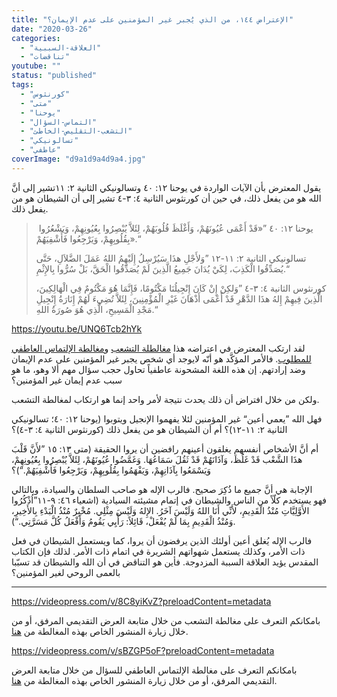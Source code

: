 ```yaml
---
title: "الإعتراض ١٤٤، من الذي يُجبر غير المؤمنين على عدم الإيمان؟"
date: "2020-03-26"
categories: 
  - "العلاقة-السببية"
  - "تناقضات"
youtube: ""
status: "published"
tags: 
  - "كورنثوس"
  - "متى"
  - "يوحنا"
  - "التماس-السؤال"
  - "التشعب-التقليص-الخاطئ"
  - "تسالونيكي"
  - "عاطفي"
coverImage: "d9a1d9a4d9a4.jpg"
---
```


يقول المعترض بأن الآيات الواردة في يوحنا ١٢: ٤٠ وتسالونيكي الثانية ٢: ١١تشير إلى أنَّ الله هو من يفعل ذلك، في حين أن كورنثوس الثانية ٤: ٣-٤ تشير إلى أن الشيطان هو من يفعل ذلك.

>  يوحنا ١٢: ٤٠ ”«قَدْ أَعْمَى عُيُونَهُمْ، وَأَغْلَظَ قُلُوبَهُمْ، لِئَلاَّ يُبْصِرُوا بِعُيُونِهِمْ، وَيَشْعُرُوا بِقُلُوبِهِمْ، وَيَرْجِعُوا فَأَشْفِيَهُمْ».“
> 
> تسالونيكي الثانية ٢: ١١-١٢ ”وَلأَجْلِ هذَا سَيُرْسِلُ إِلَيْهِمُ اللهُ عَمَلَ الضَّلاَلِ، حَتَّى يُصَدِّقُوا الْكَذِبَ، لِكَيْ يُدَانَ جَمِيعُ الَّذِينَ لَمْ يُصَدِّقُوا الْحَقَّ، بَلْ سُرُّوا بِالإِثْمِ.“
> 
> كورنثوس الثانية ٤: ٣-٤ ”وَلكِنْ إِنْ كَانَ إِنْجِيلُنَا مَكْتُومًا، فَإِنَّمَا هُوَ مَكْتُومٌ فِي الْهَالِكِينَ، الَّذِينَ فِيهِمْ إِلهُ هذَا الدَّهْرِ قَدْ أَعْمَى أَذْهَانَ غَيْرِ الْمُؤْمِنِينَ، لِئَلاَّ تُضِيءَ لَهُمْ إِنَارَةُ إِنْجِيلِ مَجْدِ الْمَسِيحِ، الَّذِي هُوَ صُورَةُ اللهِ.“

https://youtu.be/UNQ6Tcb2hYk

لقد ارتكب المعترض في اعتراضه هذا [مغالطلة التشعب](https://reasonofhope.com/2019/07/25/bifurcation/) و[مغالطة الإلتماس العاطفي للمطلوب](https://reasonofhope.com/2019/06/27/epithet/). فالأمر المؤكَّد هو أنّه لايوجد أي شخص يجبر غير المؤمنين على عدم الإيمان وضد إرادتهم. إن هذه اللغة المشحونة عاطفياً تحاول حجب سؤال مهم ألا وهو، ما هو سبب عدم إيمان غير المؤمنين؟

ولكن من خلال افتراض أن ذلك يحدث نتيجة لأمر واحد إنما هو ارتكاب لمغالطة التشعب. 

فهل الله ”يعمي أعين“ غير المؤمنين لئلا يفهموا الإنجيل ويتوبوا (يوحنا ١٢: ٤٠؛ تسالونيكي الثانية ٢: ١١-١٢)؟ أم أن الشيطان هو من يفعل ذلك (كورنثوس الثانية ٤: ٣-٤)؟

أم أنَّ الأشخاص أنفسهم يغلقون أعينهم رافضين أن يروا الحقيقة (متى ١٣: ١٥ ”لأَنَّ قَلْبَ هذَا الشَّعْب قَدْ غَلُظَ، وَآذَانَهُمْ قَدْ ثَقُلَ سَمَاعُهَا. وَغَمَّضُوا عُيُونَهُمْ، لِئَلاَّ يُبْصِرُوا بِعُيُونِهِمْ، وَيَسْمَعُوا بِآذَانِهِمْ، وَيَفْهَمُوا بِقُلُوبِهِمْ، وَيَرْجِعُوا فَأَشْفِيَهُمْ.“)؟

الإجابة هي أنَّ جميع ما ذُكِرَ صحيح. فالرب الإله هو صاحب السلطان والسيادة، وبالتالي فهو يستخدم كلّاً من الناس والشيطان في إتمام مشيئته السيادية (اشعياء ٤٦: ٩-١١”اُذْكُرُوا الأَوَّلِيَّاتِ مُنْذُ الْقَدِيمِ، لأَنِّي أَنَا اللهُ وَلَيْسَ آخَرُ. الإِلهُ وَلَيْسَ مِثْلِي. مُخْبِرٌ مُنْذُ الْبَدْءِ بِالأَخِيرِ، وَمُنْذُ الْقَدِيمِ بِمَا لَمْ يُفْعَلْ، قَائِلاً: رَأْيِي يَقُومُ وَأَفْعَلُ كُلَّ مَسَرَّتِي.“).

فالرب الإله يُغلق أعين أولئك الذين يرفضون أن يروا، كما ويستعمل الشيطان في فعل ذات الأمر، وكذلك يستعمل شهواتهم الشريرة في اتمام ذات الأمر. لذلك فإن الكتاب المقدس يؤيد العلاقة السببة المزدوجة. فأين هو التناقض في أن الله والشيطان قد تسبّبا بالعمى الروحي لغير المؤمنين؟

* * *

https://videopress.com/v/8C8yiKvZ?preloadContent=metadata

بامكانكم التعرف على مغالطة التشعب من خلال متابعة العرض التقديمي المرفق، أو من خلال زيارة المنشور الخاص بهذه المغالطة من [هنا](https://reasonofhope.com/2019/07/25/bifurcation/).  

https://videopress.com/v/sBZGP5oF?preloadContent=metadata

بامكانكم التعرف على مغالطة الإلتماس العاطفي للسؤال من خلال متابعة العرض التقديمي المرفق، أو من خلال زيارة المنشور الخاص بهذه المغالطة من [هنا](https://reasonofhope.com/2019/06/27/epithet/).
